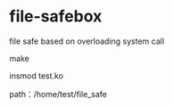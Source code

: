 # file-safebox
file safe based on overloading system call

make

insmod test.ko

path：/home/test/file_safe
